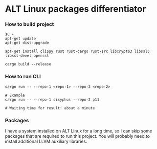 # ALT Linux packages differentiator

### How to build project

```
su -
apt-get update
apt-get dist-upgrade

apt-get install clippy rust rust-cargo rust-src libcrypto3 libssl3 libssl-devel openssl

cargo build --release
```

### How to run CLI

```
cargo run -- --repo-1 <repo-1> --repo-2 <repo-2>

# Example
cargo run -- --repo-1 sisyphus --repo-2 p11

# Waiting time for result: about a minute
```

### Packages

I have a system installed on ALT Linux for a long time, so I can skip some packages that are required to run this project. 
You will probably need to install additional LLVM auxiliary libraries.

